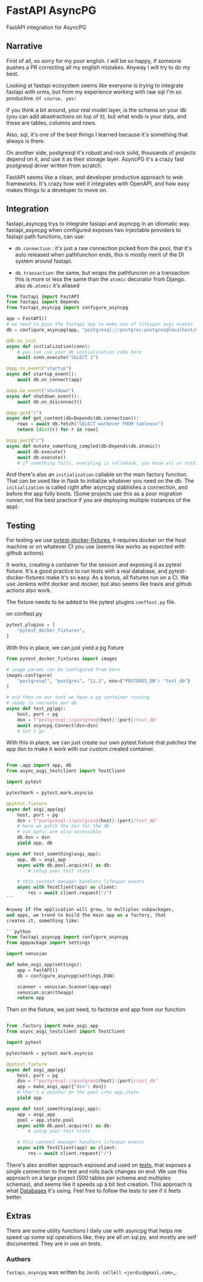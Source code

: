 # FastAPI AsyncPG

FastAPI integration for AsyncPG

## Narrative

First of all, so sorry for my poor english. I will be so happy,
if someone pushes a PR correcting all my english mistakes. Anyway
I will try to do my best.

Looking at fastapi ecosystem seems like everyone is trying to integrate
fastapi with orms, but from my experience working with raw
sql I'm so productive. `Of course, yes!`

If you think a bit around, your real model layer, is the schema on your
db (you can add abastractions on top of it), but what ends
is your data, and these are tables, columns and rows.

Also, sql, it's one of the best things I learned
because it's something that always is there.

On another side, postgresql it's robust and rock solid,
thousands of projects depend on it, and use it as their storage layer.
AsyncPG it's a crazy fast postgresql driver
written from scratch.

FastAPI seems like a clean, and developer productive approach to web
frameworks. It's crazy how well it integrates with OpenAPI,
and how easy makes things to a developer to move on.

## Integration

fastapi_asyncpg trys to integrate fastapi and asyncpg in an idiomatic way.
fastapi_asyncpg when configured exposes two injectable providers to
fastapi path functions, can use:

- `db.connection` : it's just a raw connection picked from the pool,
  that it's auto released when pathfunction ends, this is mostly
  merit of the DI system around fastapi.

- `db.transaction`: the same, but wraps the pathfuncion on a transaction
  this is more or less the same than the `atomic` decorator from Django.
  also `db.atomic` it's aliased

```python
from fastapi import FastAPI
from fastapi import Depends
from fastapi_asyncpg import configure_asyncpg

app = FastAPI()
# we need to pass the fastapi app to make use of lifespan asgi events
db = configure_asyncpg(app, "postgresql://postgres:postgres@localhost/db")

@db.on_init
async def initialization(conn):
    # you can run your db initialization code here
    await conn.execute("SELECT 1")

@app.on_event("startup")
async def startup_event():
    await db.on_connect(app)

@app.on_event("shutdown")
async def shutdown_event():
    await db.on_disconnect()

@app.get("/")
async def get_content(db=Depends(db.connection)):
    rows = await db.fetch("SELECT wathever FROM tablexxx")
    return [dict(r) for r in rows]

@app.post("/")
async def mutate_something_compled(db=Depends(db.atomic))
    await db.execute()
    await db.execute()
    # if something fails, everyting is rolleback, you know all or nothing
```

And there's also an `initialization` callable on the main factory function.
That can be used like in flask to initialize whatever you need on the db.
The `initialization` is called right after asyncpg stablishes a connection,
and before the app fully boots. (Some projects use this as a poor migration
runner, not the best practice if you are deploying multiple
instances of the app).

## Testing

For testing we use [pytest-docker-fixtures](https://pypi.org/project/pytest-docker-fixtures/), it requires docker on the host machine or on whatever CI you use
(seems like works as expected with github actions)

It works, creating a container for the session and exposing it as pytest fixture.
It's a good practice to run tests with a real database, and
pytest-docker-fixtures make it's so easy. As a bonus, all fixtures run on a CI.
We use Jenkins witht docker and docker, but also seems like travis and github actions
also work.

The fixture needs to be added to the pytest plugins `conftest.py` file.

on conftest.py

```python
pytest_plugins = [
    "pytest_docker_fixtures",
]
```

With this in place, we can just yield a pg fixture

```python
from pytest_docker_fixtures import images

# image params can be configured from here
images.configure(
    "postgresql", "postgres", "11.1", env={"POSTGRES_DB": "test_db"}
)

# and then on our test we have a pg container running
# ready to recreate our db
async def test_pg(pg):
    host, port = pg
    dsn = f"postgresql://postgres@{host}:{port}/test_db"
    await asyncpg.Connect(dsn=dsn)
    # let's go

```

With this in place, we can just create our own pytest.fixture that
_patches_ the app dsn to make it work with our custom created
container.

````python

from .app import app, db
from async_asgi_testclient import TestClient

import pytest

pytestmark = pytest.mark.asyncio

@pytest.fixture
async def asgi_app(pg)
    host, port = pg
    dsn = f"postgresql://postgres@{host}:{port}/test_db"
    # here we patch the dsn for the db
    # con_opts: are also accessible
    db.dsn = dsn
    yield app, db

async def test_something(asgi_app):
    app, db = asgi_app
    async with db.pool.acquire() as db:
        # setup your test state

    # this context manager handlers lifespan events
    async with TestClient(app) as client:
        res = await client.request("/")
```

Anyway if the application will grow, to multiples subpackages,
and apps, we trend to build the main app as a factory, that
creates it, something like:

```python
from fastapi_asyncpg import configure_asyncpg
from apppackage import settings

import venusian

def make_asgi_app(settings):
    app = FastAPI()
    db = configure_asyncpg(settings.DSN)

    scanner = venusian.Scanner(app=app)
    venusian.scan(theapp)
    return app
````

Then on the fixture, we just need, to factorze and app from our function

```python

from .factory import make_asgi_app
from async_asgi_testclient import TestClient

import pytest

pytestmark = pytest.mark.asyncio

@pytest.fixture
async def asgi_app(pg)
    host, port = pg
    dsn = f"postgresql://postgres@{host}:{port}/test_db"
    app = make_asgi_app({"dsn": dsn})
    # ther's a pointer on the pool into app.state
    yield app

async def test_something(asgi_app):
    app = asgi_app
    pool = app.state.pool
    async with db.pool.acquire() as db:
        # setup your test state

    # this context manager handlers lifespan events
    async with TestClient(app) as client:
        res = await client.request("/")

```

There's also another approach exposed and used on [tests](tests/test_db.py),
that exposes a single connection to the test and rolls back changes on end.
We use this approach on a large project (500 tables per schema and
multiples schemas), and seems like it speeds up a bit test creation.
This approach is what [Databases](https://www.encode.io/databases/) it's using.
Feel free to follow the tests to see if it feets better.

## Extras

There are some utility functions I daily use with asyncpg that helps me
speed up some sql operations like, they are all on sql.py, and mostly are
self documented. They are in use on tests.

### Authors

`fastapi_asyncpg` was written by `Jordi collell <jordic@gmail.com>`\_.
